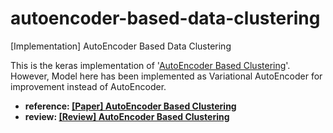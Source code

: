 # autoencoder-based-data-clustering
[Implementation] AutoEncoder Based Data Clustering

This is the keras implementation of '[AutoEncoder Based Clustering](https://link.springer.com/chapter/10.1007/978-3-642-41822-8_15)'. However, Model here has been implemented as Variational AutoEncoder for improvement instead of AutoEncoder.

- <b>reference: [[Paper] AutoEncoder Based Clustering](https://link.springer.com/chapter/10.1007/978-3-642-41822-8_15)</b>
- <b>review: [[Review] AutoEncoder Based Clustering](https://bigshanedogg.github.io/posts/autoencoder-based-data-clustering)</b>
